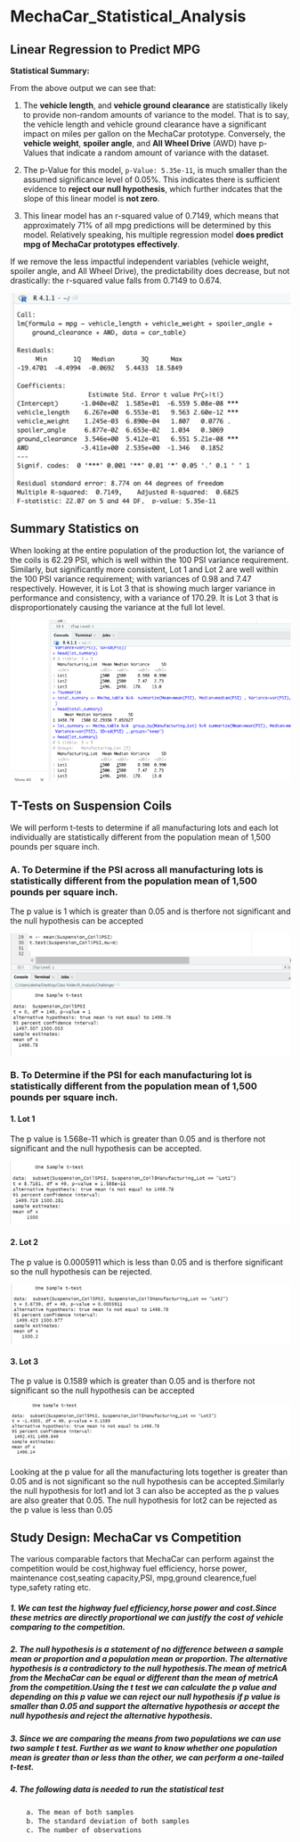 # MechaCar_Statistical_Analysis

## Linear Regression to Predict MPG


**Statistical Summary:** 

From the above output we can see that:

1. The **vehicle length**, and **vehicle ground clearance** are statistically likely to provide non-random amounts of variance to the model. That is to say, the vehicle length and vehicle ground clearance have a significant impact on miles per gallon on the MechaCar prototype. Conversely,
the **vehicle weight**, **spoiler angle**, and **All Wheel Drive** (AWD) have p-Values that indicate a random amount of variance with the dataset.  

2. The p-Value for this model, ```p-Value: 5.35e-11```, is much smaller than the assumed significance level of 0.05%. This indicates there is sufficient evidence to **reject our null hypothesis**, which further indcates that the slope of this linear model is **not zero**.


3.  This linear model has an r-squared value of 0.7149, which means that approximately 71% of all mpg predictions will be determined by this model. Relatively speaking, his multiple regression model **does predict mpg of MechaCar prototypes effectively**. 

If we remove the less impactful independent variables (vehicle weight, spoiler angle, and All Wheel Drive), the predictability does decrease, but not drastically: the r-squared value falls from 0.7149 to 0.674.

![](D1.png)




## Summary Statistics on

When looking at the entire population of the production lot, the variance of the coils is 62.29 PSI, which is well within the 100 PSI variance requirement.
Similarly, but significantly more consistent, Lot 1 and Lot 2 are well within the 100 PSI variance requirement; with variances of 0.98 and 7.47 respectively. However, it is Lot 3 that is showing much larger variance in performance and consistency, with a variance of 170.29. It is Lot 3 that is disproportionately causing the variance at the full lot level.

![](D2.png)


## T-Tests on Suspension Coils
We will perform t-tests to determine if all manufacturing lots and each lot individually are statistically different from the population mean of 1,500 pounds per square inch.
### A. To Determine if the PSI across all manufacturing lots is statistically different from the population mean of 1,500 pounds per square inch.
The p value is 1 which is greater than 0.05 and is therfore not significant and the null hypothesis can be accepted

![](t_test.png)

### B. To Determine if the PSI for each manufacturing lot is statistically different from the population mean of 1,500 pounds per square inch.
#### 1. Lot 1
The p value is 1.568e-11 which is greater than 0.05 and is therfore not significant and the null hypothesis can be accepted.

![](t_test_lot1.png)

#### 2. Lot 2
The p value is 0.0005911 which is less than 0.05 and is therfore significant so the null hypothesis can be rejected.

![](t_test_lot2.png)

#### 3. Lot 3
The p value is 0.1589 which is greater than 0.05 and is therfore not significant so the null hypothesis can be accepted

![](t_test_lot3.png)

Looking at the p value for all the manufacturing lots together is greater than 0.05 and is not significant so the null hypothesis can be accepted.Similarly the null hypothesis for lot1 and lot 3 can also be accepted as the p values are also greater that 0.05. The null hypothesis for lot2 can be rejected as the p value is less than 0.05 


## Study Design: MechaCar vs Competition

The various comparable factors that MechaCar can perform against the competition would be cost,highway fuel efficiency, horse power, maintenance cost,seating capacity,PSI, mpg,ground clearence,fuel type,safety rating etc.

##### 1. We can test the highway fuel efficiency,horse power and cost.Since these metrics are directly proportional we can justify the cost of vehicle comparing to the competition.
##### 2. The null hypothesis is a statement of no difference between a sample mean or proportion and a population mean or proportion. The alternative hypothesis is a contradictory to the null hypothesis.The mean of metricA from the MechaCar can be equal or different than the mean of metricA from the competition.Using the t test we can calculate the p value and depending on this p value we can reject our null hypothesis if p value is smaller than 0.05 and support the alternative hypothesis or accept the null hypothesis and reject the alternative hypothesis.
##### 3. Since we are comparing the means from two populations we can use two sample t test. Further as we want to know whether one population mean is greater than or less than the other, we can perform a one-tailed t-test.
##### 4. The following data is needed to run the statistical test
		a. The mean of both samples
		b. The standard deviation of both samples
		c. The number of observations
